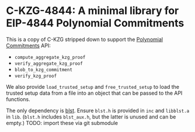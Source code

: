 # C-KZG-4844: A minimal library for EIP-4844 Polynomial Commitments

This is a copy of C-KZG stripped down to support the [Polynomial Commitments](https://github.com/ethereum/consensus-specs/blob/dev/specs/eip4844/polynomial-commitments.md) API:
- `compute_aggregate_kzg_proof`
- `verify_aggregate_kzg_proof`
- `blob_to_kzg_commitment`
- `verify_kzg_proof`

We also provide `load_trusted_setup` and `free_trusted_setup` to load the
trusted setup data from a file into an object that can be passed to the API
functions.

The only dependency is [blst](https://github.com/supranational/blst).
Ensure `blst.h` is provided in `inc` and `libblst.a` in `lib`.
(`blst.h` includes `blst_aux.h`, but the latter is unused and can be empty.)
TODO: import these via git submodule
